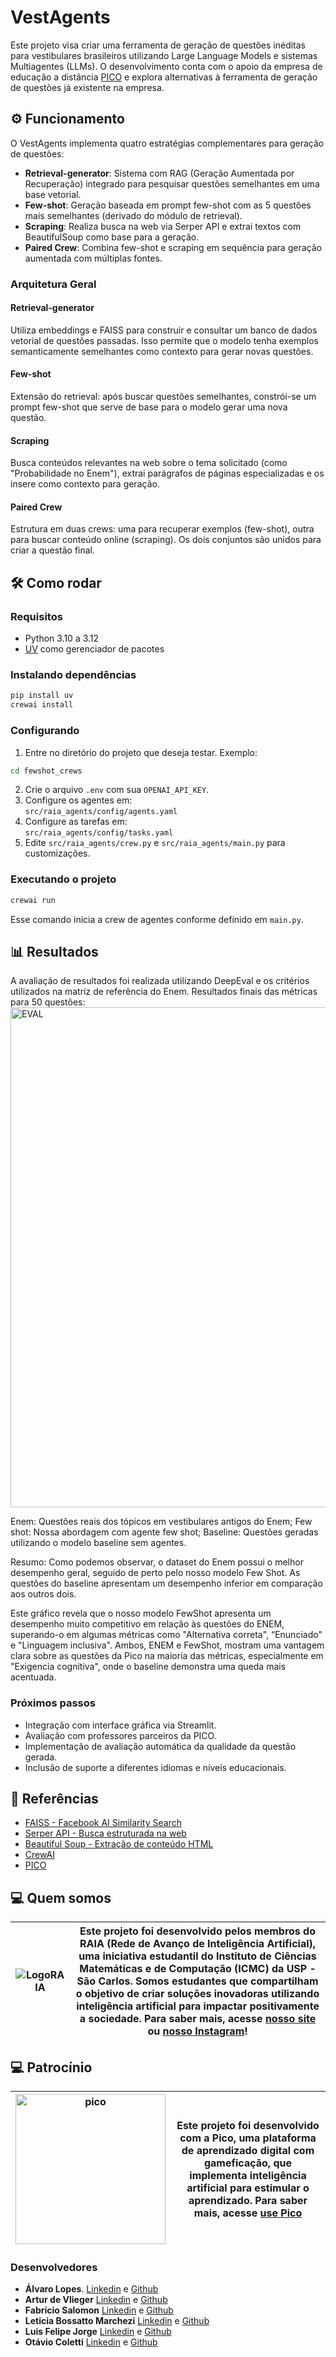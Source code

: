 
# VestAgents

Este projeto visa criar uma ferramenta de geração de questões inéditas para vestibulares brasileiros utilizando Large Language Models e sistemas Multiagentes (LLMs). O desenvolvimento conta com o apoio da empresa de educação a distância [PICO](https://www.usepico.com.br/) e explora alternativas à ferramenta de geração de questões já existente na empresa.

## ⚙️ Funcionamento

O VestAgents implementa quatro estratégias complementares para geração de questões:

- **Retrieval-generator**: Sistema com RAG (Geração Aumentada por Recuperação) integrado para pesquisar questões semelhantes em uma base vetorial.
- **Few-shot**: Geração baseada em prompt few-shot com as 5 questões mais semelhantes (derivado do módulo de retrieval).
- **Scraping**: Realiza busca na web via Serper API e extrai textos com BeautifulSoup como base para a geração.
- **Paired Crew**: Combina few-shot e scraping em sequência para geração aumentada com múltiplas fontes.

### Arquitetura Geral

#### Retrieval-generator

Utiliza embeddings e FAISS para construir e consultar um banco de dados vetorial de questões passadas. Isso permite que o modelo tenha exemplos semanticamente semelhantes como contexto para gerar novas questões.

#### Few-shot

Extensão do retrieval: após buscar questões semelhantes, constrói-se um prompt few-shot que serve de base para o modelo gerar uma nova questão.

#### Scraping

Busca conteúdos relevantes na web sobre o tema solicitado (como "Probabilidade no Enem"), extrai parágrafos de páginas especializadas e os insere como contexto para geração.

#### Paired Crew

Estrutura em duas crews: uma para recuperar exemplos (few-shot), outra para buscar conteúdo online (scraping). Os dois conjuntos são unidos para criar a questão final.

## 🛠️ Como rodar

### Requisitos

- Python 3.10 a 3.12
- [UV](https://docs.astral.sh/uv/) como gerenciador de pacotes

### Instalando dependências

```bash
pip install uv
crewai install
```

### Configurando

1. Entre no diretório do projeto que deseja testar. 
Exemplo:
```bash
cd fewshot_crews
```
2. Crie o arquivo `.env` com sua `OPENAI_API_KEY`.
3. Configure os agentes em:  
   `src/raia_agents/config/agents.yaml`
4. Configure as tarefas em:  
   `src/raia_agents/config/tasks.yaml`
5. Edite `src/raia_agents/crew.py` e `src/raia_agents/main.py` para customizações.

### Executando o projeto

```bash
crewai run
```

Esse comando inicia a crew de agentes conforme definido em `main.py`.

## 📊 Resultados

A avaliação de resultados foi realizada utilizando DeepEval e os critérios utilizados na matriz de referência do Enem.
Resultados finais das métricas para 50 questões:
<img width="1500" height="800" alt="EVAL" src="https://github.com/user-attachments/assets/9aa60a12-ae0e-4e85-9a13-7c4463d84164" />

Enem: Questões reais dos tópicos em vestibulares antigos do Enem;
Few shot: Nossa abordagem com agente few shot;
Baseline: Questões geradas utilizando o modelo baseline sem agentes.

Resumo: Como podemos observar, o dataset do Enem possui o melhor desempenho geral, seguido de perto pelo nosso modelo Few Shot. As questões do baseline apresentam um desempenho inferior em comparação aos outros dois.

Este gráfico revela que o nosso modelo FewShot apresenta um desempenho muito competitivo em relação às questões do ENEM, superando-o em algumas métricas como "Alternativa correta", “Enunciado" e "Linguagem inclusiva". Ambos, ENEM e FewShot, mostram uma vantagem clara sobre as questões da Pico na maioria das métricas, especialmente em "Exigencia cognitiva", onde o baseline demonstra uma queda mais acentuada.


### Próximos passos

- Integração com interface gráfica via Streamlit.
- Avaliação com professores parceiros da PICO.
- Implementação de avaliação automática da qualidade da questão gerada.
- Inclusão de suporte a diferentes idiomas e níveis educacionais.

## 📑 Referências

- [FAISS - Facebook AI Similarity Search](https://engineering.fb.com/2017/03/29/data-infrastructure/faiss-a-library-for-efficient-similarity-search/)  
- [Serper API - Busca estruturada na web](https://serper.dev/)  
- [Beautiful Soup - Extração de conteúdo HTML](https://pypi.org/project/beautifulsoup4/)
- [CrewAI](https://www.crewai.com/)  
- [PICO](https://www.usepico.com.br/)

## 💻 Quem somos

| ![LogoRAIA](https://github.com/user-attachments/assets/ce3f8386-a900-43ff-af84-adce9c17abd2) | Este projeto foi desenvolvido pelos membros do **RAIA (Rede de Avanço de Inteligência Artificial)**, uma iniciativa estudantil do Instituto de Ciências Matemáticas e de Computação (ICMC) da USP - São Carlos. Somos estudantes que compartilham o objetivo de criar soluções inovadoras utilizando inteligência artificial para impactar positivamente a sociedade. Para saber mais, acesse [nosso site](https://gruporaia.vercel.app/) ou [nosso Instagram](https://instagram.com/grupo.raia)! |
|------------------|-------------------------------------------|

## 💻 Patrocínio
| <img width="240" height="240" alt="pico" src="https://github.com/user-attachments/assets/bf9fb6e9-d978-409a-9cbb-fc38538c0c5a" /> | Este projeto foi desenvolvido com a Pico, uma plataforma de aprendizado digital com gameficação, que implementa inteligência artificial para estimular o aprendizado. Para saber mais, acesse [use Pico](https://www.usepico.com.br/) |
|------------------|-------------------------------------------|


### Desenvolvedores

- **Álvaro Lopes**. [Linkedin](https://www.linkedin.com/in/alvaro-jose-lopes/) e [Github](https://github.com/AlvaroJoseLopes)
- **Artur de Vlieger**  [Linkedin](https://www.linkedin.com/in/artur-de-vlieger-336829252/) e [Github](https://github.com/Deflyer)
- **Fabrício Salomon** [Linkedin](https://www.linkedin.com/in/fabr%C3%ADcio-salomon/) e [Github](https://github.com/FabricioLRSalomon)
- **Leticia Bossatto Marchezi**   [Linkedin](https://www.linkedin.com/in/letmarchezi/) e [Github](https://github.com/letMarchezi)
- **Luis Felipe Jorge** [Linkedin](https://www.linkedin.com/in/luis-felipe-jorge/) e [Github](https://github.com/LuisFelipeJorge)
- **Otávio Coletti** [Linkedin](https://www.linkedin.com/in/ot%C3%A1viocoletti-012/) e [Github](https://github.com/otaviofcoletti)
